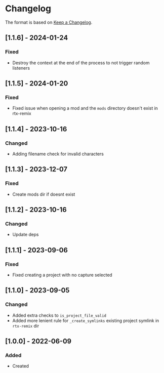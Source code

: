 # Changelog
The format is based on [Keep a Changelog](https://keepachangelog.com/en/1.0.0/).

## [1.1.6] - 2024-01-24
### Fixed
- Destroy the context at the end of the process to not trigger random listeners

## [1.1.5] - 2024-01-20
### Fixed
- Fixed issue when opening a mod and the `mods` directory doesn't exist in rtx-remix

## [1.1.4] - 2023-10-16
### Changed
- Adding filename check for invalid characters

## [1.1.3] - 2023-12-07
### Fixed
- Create mods dir if doesnt exist

## [1.1.2] - 2023-10-16
### Changed
- Update deps

## [1.1.1] - 2023-09-06
### Fixed
- Fixed creating a project with no capture selected

## [1.1.0] - 2023-09-05
### Changed
- Added extra checks to `is_project_file_valid`
- Added more lenient rule for `_create_symlinks` existing project symlink in `rtx-remix` dir

## [1.0.0] - 2022-06-09
### Added
- Created
